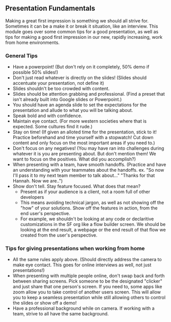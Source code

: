 ## Presentation Fundamentals

Making a great first impression is something we should all strive for. Sometimes it 
can be a make it or break it situation, like an interview. This module goes over some 
common tips for a good presentation, as well as tips for making a good first impression 
in our new, rapidly increasing, work from home environments. 

### General Tips

* Have a powerpoint! (But don't rely on it completely, 50% demo if possible 50% slides!)
* Don't just read whatever is directly on the slides! (Slides should accentuate your presentation, not define it)
* Slides shouldn't be too crowded with content. 
* Slides should be attention grabbing and professional. (Find a preset that isn't already built into Google slides or Powerpoint.)
* You should have an agenda slide to set the expectations for the presentation and allude to what you will be talking about.
* Speak bold and with confidence. 
* Maintain eye contact. (For more western societies where that is expected. Some cultures find it rude.)
* Stay on time! (If given an alloted time for the presentation, stick to it! Practice beforehand and time yourself with a stopwatch! Cut down content and only focus on the most important areas if you need to.)
* Don't focus on any negatives! (You may have ran into challenges during whatever it is you are presenting about. But don't mention them! We want to focus on the positives. What did you accomplish?)
* When presenting with a team, have smooth handoffs. (Practice and have an understanding with your teammates about the handoffs. ex. "So now I'll pass it to my next team member to talk about..." "Thanks for that Hannah. Now we are..")
* Show don't tell. Stay feature focused. What does that mean?
  * Present as if your audience is a client, not a room full of other developers
  * This means avoiding technical jargon, as well as not showing off the "how" of your solutions. Show off the features in action, from the end user's perspective.
  * For example, we shouldn't be looking at any code or declaritive customizations in the SF org like a flow builder screen. We should be looking at the end result, a webpage or the end result of that flow we created from the user's perspective.

### Tips for giving presentations when working from home

* All the same rules apply above. (Should directly address the camera to make eye contact. This goes for online interviews as well, not just presentations!)
* When presenting with multiple people online, don't swap back and forth between sharing screens. Pick someone to be the designated "clicker" and just share that one person's screen. If you need to, some apps like zoom allow you to take control of another users screen. This will allow you to keep a seamless presentation while still allowing others to control the slides or show off a demo!
* Have a professional background while on camera. If working with a team, strive to all have the same background. 
